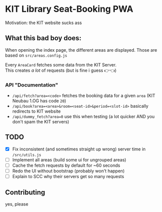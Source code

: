 # KIT Library Seat-Booking PWA

Motivation: the KIT website sucks ass

## What this bad boy does:

When opening the index page, the different areas are displayed. Those are based on `src/areas.config.js`

Every `AreaCard` fetches some data from the KIT Server. <br/>
This creates _a lot_ of requests (but is fine i guess 👉👈)

### API "Documentation"
- `/api/fetch?area=<code>` fetches the booking data for a given `area` (KIT Neubau 1.OG has code `20`)
- `/api/book?area=<area>&room=<seat-id>&period=<slot-id>` basically redirects to KIT website
- `/api/dummy_fetch?area=0` use this when testing (a lot quicker AND you don't spam the KIT servers)

## TODO
- [x] Fix inconsistent (and sometimes straight up wrong) server time in `/src/utils.js`
- [ ] Implement all areas (build some ui for ungrouped areas)
- [ ] Cache the fetch requests by default for ~60 seconds
- [ ] Redo the UI without bootstrap (probably won't happen)
- [ ] Explain to SCC why their servers get so many requests

## Contributing

yes, please
